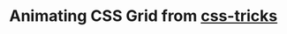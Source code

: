 # Animating CSS Grid from [css-tricks](https://css-tricks.com/animating-css-grid-how-to-examples/#top-of-site)
